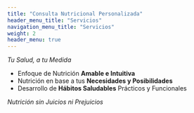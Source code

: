```yaml
---
title: "Consulta Nutricional Personalizada"
header_menu_title: "Servicios"
navigation_menu_title: "Servicios"
weight: 2
header_menu: true
---
```


*Tu Salud, a tu Medida*

- Enfoque de Nutrición **Amable e Intuitiva**
- Nutrición en base a tus **Necesidades y Posibilidades**
- Desarrollo de **Hábitos Saludables** Prácticos y Funcionales

*Nutrición sin Juicios ni Prejuicios*

